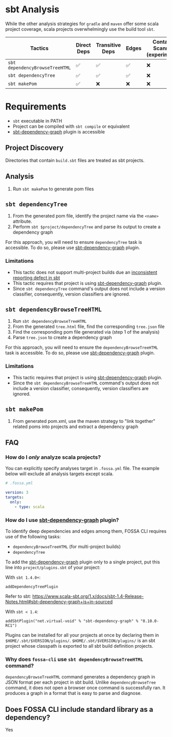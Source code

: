 # sbt Analysis

While the other analysis strategies for `gradle` and `maven` offer some scala project coverage, scala projects overwhelmingly use the build tool `sbt`.

| Tactics                        | Direct Deps        | Transitive Deps    | Edges              | Container Scanning (experimental) |
| ------------------------------ | ------------------ | ------------------ | ------------------ | --------------------------------- |
| `sbt dependencyBrowseTreeHTML` | :white_check_mark: | :white_check_mark: | :white_check_mark: | :x:                               |
| `sbt dependencyTree`           | :white_check_mark: | :white_check_mark: | :white_check_mark: | :x:                               |
| `sbt makePom`                  | :white_check_mark: | :x:                | :x:                | :x:                               |
 
# Requirements

- `sbt` executable in PATH
- Project can be compiled with `sbt compile` or equivalent
- [sbt-dependency-graph](#how-do-i-use-sbt-dependency-graph-plugin) plugin is accessible

## Project Discovery

Directories that contain `build.sbt` files are treated as sbt projects.

## Analysis

1. Run `sbt makePom` to generate pom files

## `sbt dependencyTree`

1. From the generated pom file, identify the project name via the `<name>` attribute.
2. Perform `sbt $project/dependencyTree` and parse its output to create a dependency graph

For this approach, you will need to ensure `dependencyTree` task is accessible. To do so, 
please use [sbt-dependency-graph](#how-do-i-use-sbt-dependency-graph-plugin) plugin.

### Limitations

- This tactic does not support multi-project builds due an [inconsistent reporting defect in sbt](https://github.com/sbt/sbt/issues/6905)
- This tactic requires that project is using [sbt-dependency-graph](#how-do-i-use-sbt-dependency-graph-plugin) plugin.
- Since `sbt dependencyTree` command's output does not include a version classifier, consequently, version classifiers are ignored.

## `sbt dependencyBrowseTreeHTML`

1. Run `sbt dependencyBrowseTreeHTML`
2. From the generated `tree.html` file, find the corresponding `tree.json` file
3. Find the corresponding pom file generated via (step 1 of the analysis)
4. Parse `tree.json` to create a dependency graph

For this approach, you will need to ensure the `dependencyBrowseTreeHTML` task is accessible. To do so, 
please use [sbt-dependency-graph](#how-do-i-use-sbt-dependency-graph-plugin) plugin.

### Limitations

- This tactic requires that project is using [sbt-dependency-graph](#how-do-i-use-sbt-dependency-graph-plugin) plugin.
- Since the `sbt dependencyBrowseTreeHTML` command's output does not include a version classifier, consequently, version classifiers are ignored.

## `sbt makePom`

1. From generated pom.xml, use the maven strategy to "link together" related poms into projects and extract a dependency graph

## FAQ

### How do I *only* analyze scala projects?

You can explicitly specify analyses target in `.fossa.yml` file. 
The example below will exclude all analysis targets except scala. 

```yaml
# .fossa.yml 

version: 3
targets:
  only:
    - type: scala
```

### How do I use [sbt-dependency-graph](https://github.com/sbt/sbt-dependency-graph) plugin?

To identify deep dependencies and edges among them, FOSSA CLI requires use of the following tasks:

- `dependencyBrowseTreeHTML` (for multi-project builds)
- `dependencyTree`

To add the [sbt-dependency-graph](https://github.com/sbt/sbt-dependency-graph) plugin only to a single project, 
put this line into `project/plugins.sbt` of your project:

With `sbt 1.4.0+`:

```
addDependencyTreePlugin
```
Refer to sbt: https://www.scala-sbt.org/1.x/docs/sbt-1.4-Release-Notes.html#sbt-dependency-graph+is+in-sourced


With `sbt < 1.4`:

```
addSbtPlugin("net.virtual-void" % "sbt-dependency-graph" % "0.10.0-RC1")
```

Plugins can be installed for all your projects at once by declaring them in `$HOME/.sbt/$VERSION/plugins/`.
`$HOME/.sbt/$VERSION/plugins/` is an sbt project whose classpath is exported to all sbt build definition projects.

### Why does `fossa-cli` use `sbt dependencyBrowseTreeHTML` command?

`dependencyBrowseTreeHTML` command generates a dependency graph in JSON
format per each project in sbt build. Unlike `dependencyBrowseTree` command, 
it does not open a browser once command is successfully ran. It produces a graph
in a format that is easy to parse and diagnose.

## Does FOSSA CLI include standard library as a dependency?

Yes